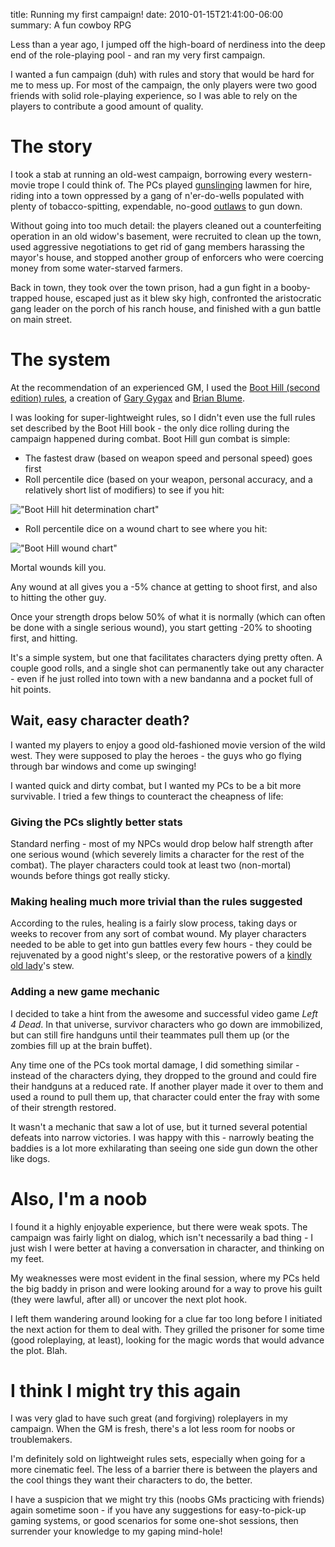 title: Running my first campaign!
date: 2010-01-15T21:41:00-06:00
summary: A fun cowboy RPG

Less than a year ago, I jumped off the high-board of nerdiness into the deep end of the role-playing pool - and ran my very first campaign.

I wanted a fun campaign (duh) with rules and story that would be hard for me to mess up.  For most of the campaign, the only players were two good friends with solid role-playing experience, so I was able to rely on the players to contribute a good amount of quality.

# The story

I took a stab at running an old-west campaign, borrowing every western-movie trope I could think of.  The PCs played [gunslinging](http://tvtropes.org/pmwiki/pmwiki.php/Main/TheGunslinger) lawmen for hire, riding into a town oppressed by a gang of n'er-do-wells populated with plenty of tobacco-spitting, expendable, no-good [outlaws](http://tvtropes.org/pmwiki/pmwiki.php/Main/Outlaw) to gun down.

Without going into too much detail: the players cleaned out a counterfeiting operation in an old widow's basement, were recruited to clean up the town, used aggressive negotiations to get rid of gang members harassing the mayor's house, and stopped another group of enforcers who were coercing money from some water-starved farmers.

Back in town, they took over the town prison, had a gun fight in a booby-trapped house, escaped just as it blew sky high, confronted the aristocratic gang leader on the porch of his ranch house, and finished with a gun battle on main street.

# The system

At the recommendation of an experienced GM, I used the [Boot Hill (second edition) rules](http://error420.com/documents/Boot%20Hill%202nd%20Edition.pdf), a creation of [Gary Gygax](http://en.wikipedia.org/wiki/Gary_Gygax) and [Brian Blume](http://en.wikipedia.org/wiki/Brian_Blume).

I was looking for super-lightweight rules, so I didn't even use the full rules set described by the Boot Hill book - the only dice rolling during the campaign happened during combat.  Boot Hill gun combat is simple:

*   The fastest draw (based on weapon speed and personal speed) goes first
*   Roll percentile dice (based on your weapon, personal accuracy, and a relatively short list of modifiers) to see if you hit:

!["Boot Hill hit determination chart"](/images/hit-determination-chart.jpg "Boot Hill hit determination chart")

*   Roll percentile dice on a wound chart to see where you hit:

!["Boot Hill wound chart"](/images/wound-chart.jpg "Boot Hill wound chart")

Mortal wounds kill you.

Any wound at all gives you a -5% chance at getting to shoot first, and also to hitting the other guy.

Once your strength drops below 50% of what it is normally (which can often be done with a single serious wound), you start getting -20% to shooting first, and hitting.

It's a simple system, but one that facilitates characters dying pretty often.  A couple good rolls, and a single shot can permanently take out any character - even if he just rolled into town with a new bandanna and a pocket full of hit points.

## Wait, easy character death?

I wanted my players to enjoy a good old-fashioned movie version of the wild west.  They were supposed to play the heroes - the guys who go flying through bar windows and come up swinging!

I wanted quick and dirty combat, but I wanted my PCs to be a bit more survivable.  I tried a few things to counteract the cheapness of life:

### Giving the PCs slightly better stats

Standard nerfing - most of my NPCs would drop below half strength after one serious wound (which severely limits a character for the rest of the combat).  The player characters could took at least two (non-mortal) wounds before things got really sticky.

### Making healing much more trivial than the rules suggested

According to the rules, healing is a fairly slow process, taking days or weeks to recover from any sort of combat wound.  My player characters needed to be able to get into gun battles every few hours - they could be rejuvenated by a good night's sleep, or the restorative powers of a [kindly old lady](http://tvtropes.org/pmwiki/pmwiki.php/Main/ApronMatron)'s stew.

### Adding a new game mechanic

I decided to take a hint from the awesome and successful video game _Left 4 Dead_.  In that universe, survivor characters who go down are immobilized, but can still fire handguns until their teammates pull them up (or the zombies fill up at the brain buffet).

Any time one of the PCs took mortal damage, I did something similar - instead of the characters dying, they dropped to the ground and could fire their handguns at a reduced rate.  If another player made it over to them and used a round to pull them up, that character could enter the fray with some of their strength restored.

It wasn't a mechanic that saw a lot of use, but it turned several potential defeats into narrow victories.  I was happy with this - narrowly beating the baddies is a lot more exhilarating than seeing one side gun down the other like dogs.

# Also, I'm a noob

I found it a highly enjoyable experience, but there were weak spots.  The campaign was fairly light on dialog, which isn't necessarily a bad thing - I just wish I were better at having a conversation in character, and thinking on my feet.

My weaknesses were most evident in the final session, where my PCs held the big baddy in prison and were looking around for a way to prove his guilt (they were lawful, after all) or uncover the next plot hook.

I left them wandering around looking for a clue far too long before I initiated the next action for them to deal with.  They grilled the prisoner for some time (good roleplaying, at least), looking for the magic words that would advance the plot.  Blah.

# I think I might try this again

I was very glad to have such great (and forgiving) roleplayers in my campaign.  When the GM is fresh, there's a lot less room for noobs or troublemakers.

I'm definitely sold on lightweight rules sets, especially when going for a more cinematic feel.  The less of a barrier there is between the players and the cool things they want their characters to do, the better.

I have a suspicion that we might try this (noobs GMs practicing with friends) again sometime soon - if you have any suggestions for easy-to-pick-up gaming systems, or good scenarios for some one-shot sessions, then surrender your knowledge to my gaping mind-hole!
